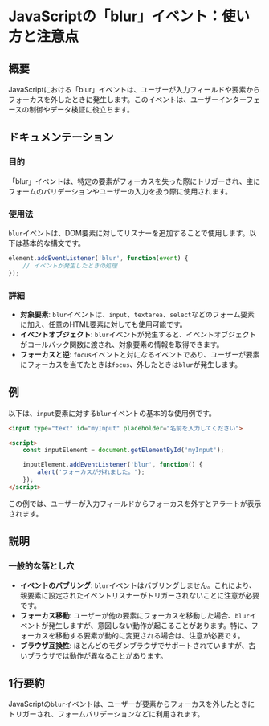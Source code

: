 <!--
Meta Description: # JavaScriptの「blur」イベント：使い方と注意点 ## 概要 JavaScriptにおける「blur」イベントは、ユーザーが入力フィールドや要素からフォーカスを外したときに発生します。このイベントは、ユーザーインターフェースの制御やデータ検証に役立ちます。 ## ドキュメンテーション ...
Meta Keywords: blur, イベントは, input, javascriptの, addeventlistener
-->

# JavaScriptの「blur」イベント：使い方と注意点

## 概要
JavaScriptにおける「blur」イベントは、ユーザーが入力フィールドや要素からフォーカスを外したときに発生します。このイベントは、ユーザーインターフェースの制御やデータ検証に役立ちます。

## ドキュメンテーション
### 目的
「blur」イベントは、特定の要素がフォーカスを失った際にトリガーされ、主にフォームのバリデーションやユーザーの入力を扱う際に使用されます。

### 使用法
`blur`イベントは、DOM要素に対してリスナーを追加することで使用します。以下は基本的な構文です。

```javascript
element.addEventListener('blur', function(event) {
    // イベントが発生したときの処理
});
```

### 詳細
- **対象要素**: `blur`イベントは、`input`、`textarea`、`select`などのフォーム要素に加え、任意のHTML要素に対しても使用可能です。
- **イベントオブジェクト**: `blur`イベントが発生すると、イベントオブジェクトがコールバック関数に渡され、対象要素の情報を取得できます。
- **フォーカスと逆**: `focus`イベントと対になるイベントであり、ユーザーが要素にフォーカスを当てたときは`focus`、外したときは`blur`が発生します。

## 例
以下は、`input`要素に対する`blur`イベントの基本的な使用例です。

```html
<input type="text" id="myInput" placeholder="名前を入力してください">

<script>
    const inputElement = document.getElementById('myInput');

    inputElement.addEventListener('blur', function() {
        alert('フォーカスが外れました。');
    });
</script>
```

この例では、ユーザーが入力フィールドからフォーカスを外すとアラートが表示されます。

## 説明
### 一般的な落とし穴
- **イベントのバブリング**: `blur`イベントはバブリングしません。これにより、親要素に設定されたイベントリスナーがトリガーされないことに注意が必要です。
- **フォーカス移動**: ユーザーが他の要素にフォーカスを移動した場合、`blur`イベントが発生しますが、意図しない動作が起こることがあります。特に、フォーカスを移動する要素が動的に変更される場合は、注意が必要です。
- **ブラウザ互換性**: ほとんどのモダンブラウザでサポートされていますが、古いブラウザでは動作が異なることがあります。

## 1行要約
JavaScriptの`blur`イベントは、ユーザーが要素からフォーカスを外したときにトリガーされ、フォームバリデーションなどに利用されます。